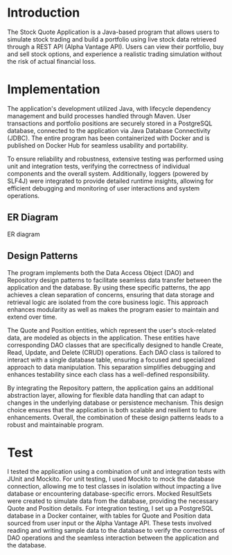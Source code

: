 # Introduction
The Stock Quote Application is a Java-based program that allows users to simulate stock trading and build a portfolio using live stock data retrieved through a REST API (Alpha Vantage API). Users can view their portfolio, buy and sell stock options, and experience a realistic trading simulation without the risk of actual financial loss.

# Implementation

The application's development utilized Java, with lifecycle dependency management and build processes handled through Maven. User transactions and portfolio positions are securely stored in a PostgreSQL database, connected to the application via Java Database Connectivity (JDBC). The entire program has been containerized with Docker and is published on Docker Hub for seamless usability and portability.

To ensure reliability and robustness, extensive testing was performed using unit and integration tests, verifying the correctness of individual components and the overall system. Additionally, loggers (powered by SLF4J) were integrated to provide detailed runtime insights, allowing for efficient debugging and monitoring of user interactions and system operations.

## ER Diagram

ER diagram

## Design Patterns

The program implements both the Data Access Object (DAO) and Repository design patterns to facilitate seamless data transfer between the application and the database. By using these specific patterns, the app achieves a clean separation of concerns, ensuring that data storage and retrieval logic are isolated from the core business logic. This approach enhances modularity as well as makes the 
program easier to maintain and extend over time.

The Quote and Position entities, which represent the user's stock-related data, are modeled as objects in the application. These entities have corresponding DAO classes that are specifically designed to handle Create, Read, Update, and Delete (CRUD) operations. Each DAO class is tailored to interact with a single database table, ensuring a focused and specialized approach to data manipulation. This separation simplifies debugging and enhances testability since each class has a well-defined responsibility.

By integrating the Repository pattern, the application gains an additional abstraction layer, allowing for flexible data handling that can adapt to changes in the underlying database or persistence mechanism. This design choice ensures that the application is both scalable and resilient to future enhancements. Overall, the combination of these design patterns leads to a robust and maintainable program.

# Test

I tested the application using a combination of unit and integration tests with JUnit and Mockito. For unit testing, I used Mockito to mock the database connection, allowing me to test classes in isolation without impacting a live database or encountering database-specific errors. Mocked ResultSets were created to simulate data from the database, providing the necessary Quote and Position details. For integration testing, I set up a PostgreSQL database in a Docker container, with tables for Quote and Position data sourced from user input or the Alpha Vantage API. These tests involved reading and writing sample data to the database to verify the correctness of DAO operations and the seamless interaction between the application and the database.


